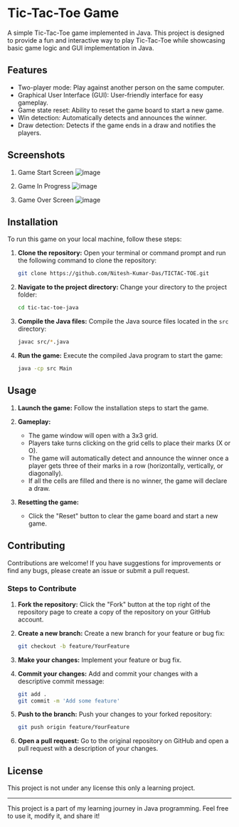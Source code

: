 
# Tic-Tac-Toe Game

A simple Tic-Tac-Toe game implemented in Java. This project is designed to provide a fun and interactive way to play Tic-Tac-Toe while showcasing basic game logic and GUI implementation in Java.

## Features

- Two-player mode: Play against another person on the same computer.
- Graphical User Interface (GUI): User-friendly interface for easy gameplay.
- Game state reset: Ability to reset the game board to start a new game.
- Win detection: Automatically detects and announces the winner.
- Draw detection: Detects if the game ends in a draw and notifies the players.

## Screenshots

1. Game Start Screen
   ![image](https://github.com/Nitesh-Kumar-Das/TICTAC-TOE/assets/146512583/43668ff6-3168-47b8-8ed1-4abc22324499)


2. Game In Progress
   ![image](https://github.com/Nitesh-Kumar-Das/TICTAC-TOE/assets/146512583/5d407918-c3c5-44b1-bdc5-3800e4215524)


3. Game Over Screen
  ![image](https://github.com/Nitesh-Kumar-Das/TICTAC-TOE/assets/146512583/ceaffe5a-4961-4cb7-a310-1b544e0500e3)


## Installation

To run this game on your local machine, follow these steps:

1. **Clone the repository:**
   Open your terminal or command prompt and run the following command to clone the repository:
   ```sh
   git clone https://github.com/Nitesh-Kumar-Das/TICTAC-TOE.git
   ```

2. **Navigate to the project directory:**
   Change your directory to the project folder:
   ```sh
   cd tic-tac-toe-java
   ```

3. **Compile the Java files:**
   Compile the Java source files located in the `src` directory:
   ```sh
   javac src/*.java
   ```

4. **Run the game:**
   Execute the compiled Java program to start the game:
   ```sh
   java -cp src Main
   ```

## Usage

1. **Launch the game:**
   Follow the installation steps to start the game.

2. **Gameplay:**
   - The game window will open with a 3x3 grid.
   - Players take turns clicking on the grid cells to place their marks (X or O).
   - The game will automatically detect and announce the winner once a player gets three of their marks in a row (horizontally, vertically, or diagonally).
   - If all the cells are filled and there is no winner, the game will declare a draw.

3. **Resetting the game:**
   - Click the "Reset" button to clear the game board and start a new game.

## Contributing

Contributions are welcome! If you have suggestions for improvements or find any bugs, please create an issue or submit a pull request.

### Steps to Contribute

1. **Fork the repository:**
   Click the "Fork" button at the top right of the repository page to create a copy of the repository on your GitHub account.

2. **Create a new branch:**
   Create a new branch for your feature or bug fix:
   ```sh
   git checkout -b feature/YourFeature
   ```

3. **Make your changes:**
   Implement your feature or bug fix.

4. **Commit your changes:**
   Add and commit your changes with a descriptive commit message:
   ```sh
   git add .
   git commit -m 'Add some feature'
   ```

5. **Push to the branch:**
   Push your changes to your forked repository:
   ```sh
   git push origin feature/YourFeature
   ```

6. **Open a pull request:**
   Go to the original repository on GitHub and open a pull request with a description of your changes.

## License

This project is not under any license this only a learning project.


---

This project is a part of my learning journey in Java programming. Feel free to use it, modify it, and share it!
```
